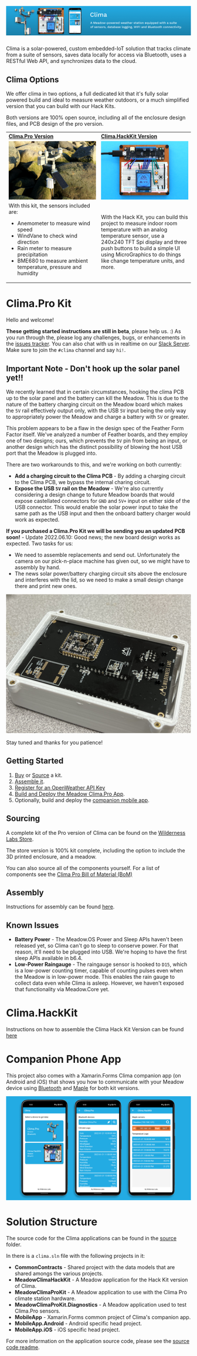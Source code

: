 <img src="Image_Assets/clima-banner.jpg" style="margin-bottom:10px" />

Clima is a solar-powered, custom embedded-IoT solution that tracks climate from a suite of sensors, saves data locally for access via Bluetooth, uses a RESTful Web API, and synchronizes data to the cloud.

## Clima Options

We offer clima in two options, a full dedicated kit that it's fully solar powered build and ideal to measure weather outdoors, or a much simplified version that you can build with our Hack Kits.

Both versions are 100% open source, including all of the enclosure design files, and PCB design of the pro version.

<table width="100%">
    <tr>
        <td width="50%">
            <strong><a href="https://store.wildernesslabs.co/collections/frontpage/products/clima-weather-station-kit">Clima.Pro Version</a></strong>
        </td>
        <td width="50%">
            <strong><a href="https://store.wildernesslabs.co/collections/frontpage/products/meadow-f7-micro-development-board-w-hack-kit-pro">Clima.HackKit Version</a></strong></td>
    </tr>
    <tr>
        <td>
            <img src="Image_Assets/ClimaPro.jpg" />
        </td>
        <td>
            <img src="Image_Assets/Clima.jpg" /> 
        </td>
    </tr>
    <tr>
        <td>
            With this kit, the sensors included are:
            <ul>
                <li>Anemometer to measure wind speed</li>
                <li>WindVane to check wind direction</li>
                <li>Rain meter to measure precipitation</li>
                <li>BME680 to measure ambient temperature, pressure and humidity </li>
            </ul>
        </td>
        <td> 
            With the Hack Kit, you can build this project to measure indoor room temperature with an analog temperature sensor, use a 240x240 TFT Spi display and three push buttons to build a simple UI using MicroGraphics to do things like change temperature units, and more.
        </td>
    </tr>
</table>

# Clima.Pro Kit 

Hello and welcome! 

**These getting started instructions are still in beta**, please help us. :) As you run through the, please log any challenges, bugs, or enhancements in the [issues tracker](https://github.com/WildernessLabs/Clima/issues). You can also chat with us in realtime on our [Slack Server](http://slackinvite.wildernesslabs.co/). Make sure to join the `#clima` channel and say `hi!`.

## Important Note - Don't hook up the solar panel yet!!

We recently learned that in certain circumstances, hooking the clima PCB up to the solar panel and the battery can kill the Meadow. This is due to the nature of the battery charging circuit on the Meadow board which makes the `5V` rail effectively output only, with the USB `5V` input being the only way to appropriately power the Meadow and charge a battery with `5V` or greater.

This problem appears to be a flaw in the design spec of the Feather Form Factor itself. We've analyzed a number of Feather boards, and they employ one of two designs; ours, which prevents the `5V` pin from being an input, or another design which has the distinct possibility of blowing the host USB port that the Meadow is plugged into.

There are two workarounds to this, and we're working on both currently:
 * **Add a charging circuit to the Clima PCB** - By adding a charging circuit to the Clima PCB, we bypass the internal charing circuit. 
 * **Expose the USB `5V` rail on the Meadow** - We're also currently considering a design change to future Meadow boards that would expose castellated connectors for `GND` and `5V+` input on either side of the USB connector. This would enable the solar power input to take the same path as the USB input and then the onboard battery charger would work as expected. 

**If you purchased a Clima.Pro Kit we will be sending you an updated PCB soon!** - Update 2022.06.10: Good news; the new board design works as expected. Two tasks for us:
 * We need to assemble replacements and send out. Unfortunately the camera on our pick-n-place machine has given out, so we might have to assembly by hand. 
 * The news solar power/battery charging circuit sits above the enclosure and interferes with the lid, so we need to make a small design change there and print new ones.

![](/Image_Assets/Clima_w_new_Solar_Circuit.jpg)

Stay tuned and thanks for you patience!

## Getting Started

1. [Buy](https://store.wildernesslabs.co/collections/frontpage/products/clima-weather-station-kit) or [Source](/Docs/Clima.Pro/Bill_of_Materials.md) a kit.
2. [Assemble it](/Docs/Clima.Pro/Assembly_Instructions/readme.md).
3. [Register for an OpenWeather API Key](https://blog.wildernesslabs.co/add-openweather-to-your-meadow-projects/)
4. [Build and Deploy the Meadow Clima.Pro App](/Docs/Clima.Pro/Deploy_Instructions/readme.md).
5. Optionally, build and deploy the [companion mobile app](/Docs/Clima.MobileApp/readme.md).

## Sourcing

A complete kit of the Pro version of Clima can be found on the [Wilderness Labs Store](https://store.wildernesslabs.co/collections/frontpage/products/clima-weather-station-kit).

The store version is 100% kit complete, including the option to include the 3D printed enclosure, and a meadow.

You can also source all of the components yourself. For a list of components see the [Clima Pro Bill of Material (BoM)](/Docs/Clima.Pro/Bill_of_Materials.md)
 
## Assembly

Instructions for assembly can be found [here](/Docs/Clima.Pro/Assembly_Instructions/readme.md).

## Known Issues

* **Battery Power** - The Meadow.OS Power and Sleep APIs haven't been released yet, so Clima can't go to sleep to conserve power. For that reason, it'll need to be plugged into USB. We're hoping to have the first sleep APIs available in b6.4.
* **Low-Power Raingauge** - The raingauge sensor is hooked to `D15`, which is a low-power counting timer, capable of counting pulses even when the Meadow is in low-power mode. This enables the rain gauge to collect data even while Clima is asleep. However, we haven't exposed that functionality via Meadow.Core yet. 

# Clima.HackKit

Instructions on how to assemble the Clima Hack Kit Version can be found [here](/Docs/Clima.HackKit/readme.md)

# Companion Phone App

This project also comes with a Xamarin.Forms Clima companion app (on Android and iOS) that shows you how to communicate with your Meadow device using [Bluetooth](http://developer.wildernesslabs.co/Meadow/Meadow.OS/Bluetooth/) and [Maple](http://developer.wildernesslabs.co/Meadow/Meadow.Foundation/Libraries_and_Frameworks/Maple.Server/) for both kit versions.

![Clima companion app](Image_Assets/Clima_android.png)

# Solution Structure

The source code for the Clima applications can be found in the [source](/Source) folder.

In there is a `clima.sln` file with the following projects in it:

* **CommonContracts** - Shared project with the data models that are shared amongs the various projects.
* **MeadowClimaHackKit** - A Meadow application for the Hack Kit version of Clima.
* **MeadowClimaProKit** - A Meadow application to use with the Clima Pro climate station hardware.
* **MeadowClimaProKit.Diagnostics** - A Meadow application used to test Clima.Pro sensors.
* **MobileApp** - Xamarin.Forms common project of Clima's companion app.
* **MobileApp.Android** - Android specific head project.
* **MobileApp.iOS** - iOS specific head project.

For more information on the application source code, please see the [source code readme](/Source/readme.md).
